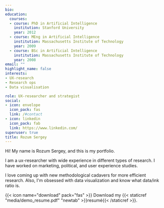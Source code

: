 ```yaml
---
bio: 
education:
  courses:
  - course: PhD in Artificial Intelligence
    institution: Stanford University
    year: 2012
  - course: MEng in Artificial Intelligence
    institution: Massachusetts Institute of Technology
    year: 2009
  - course: BSc in Artificial Intelligence
    institution: Massachusetts Institute of Technology
    year: 2008
email: ""
highlight_name: false
interests:
- UX-research
- Research ops
- Data visualisation

role: UX-researcher and strategist
social:
- icon: envelope
  icon_pack: fas
  link: /#contact
- icon: linkedin
  icon_pack: fab
  link: https://www.linkedin.com/
superuser: true
title: Rozum Sergey
---
```

Hi! My name is Rozum Sergey, and this is my portfolio. 

I am a ux-researcher with wide experience in different types of research. I have worked on marketing, political, and user experience studies.

I love coming up with new methodological cadavers for more efficient research. Also, I'm obsessed with data visualization and know what data/ink ratio is.

{{< icon name="download" pack="fas" >}} Download my {{< staticref "media/demo_resume.pdf" "newtab" >}}resumé{{< /staticref >}}.
